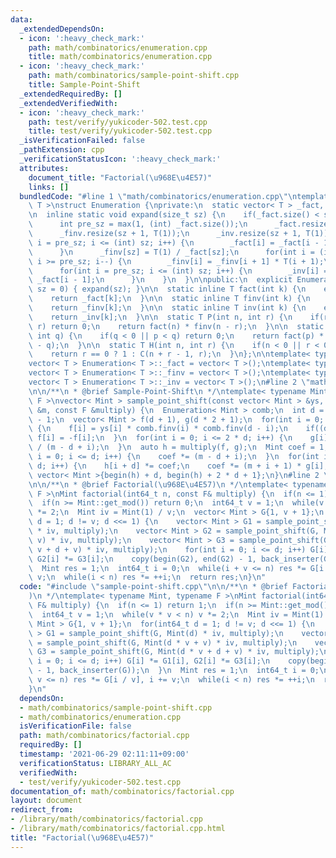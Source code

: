 ```yaml
---
data:
  _extendedDependsOn:
  - icon: ':heavy_check_mark:'
    path: math/combinatorics/enumeration.cpp
    title: math/combinatorics/enumeration.cpp
  - icon: ':heavy_check_mark:'
    path: math/combinatorics/sample-point-shift.cpp
    title: Sample-Point-Shift
  _extendedRequiredBy: []
  _extendedVerifiedWith:
  - icon: ':heavy_check_mark:'
    path: test/verify/yukicoder-502.test.cpp
    title: test/verify/yukicoder-502.test.cpp
  _isVerificationFailed: false
  _pathExtension: cpp
  _verificationStatusIcon: ':heavy_check_mark:'
  attributes:
    document_title: "Factorial(\u968E\u4E57)"
    links: []
  bundledCode: "#line 1 \"math/combinatorics/enumeration.cpp\"\ntemplate< typename\
    \ T >\nstruct Enumeration {\nprivate:\n  static vector< T > _fact, _finv, _inv;\n\
    \n  inline static void expand(size_t sz) {\n    if(_fact.size() < sz + 1) {\n\
    \      int pre_sz = max(1, (int) _fact.size());\n      _fact.resize(sz + 1, T(1));\n\
    \      _finv.resize(sz + 1, T(1));\n      _inv.resize(sz + 1, T(1));\n      for(int\
    \ i = pre_sz; i <= (int) sz; i++) {\n        _fact[i] = _fact[i - 1] * T(i);\n\
    \      }\n      _finv[sz] = T(1) / _fact[sz];\n      for(int i = (int) sz - 1;\
    \ i >= pre_sz; i--) {\n        _finv[i] = _finv[i + 1] * T(i + 1);\n      }\n\
    \      for(int i = pre_sz; i <= (int) sz; i++) {\n        _inv[i] = _finv[i] *\
    \ _fact[i - 1];\n      }\n    }\n  }\n\npublic:\n  explicit Enumeration(size_t\
    \ sz = 0) { expand(sz); }\n\n  static inline T fact(int k) {\n    expand(k);\n\
    \    return _fact[k];\n  }\n\n  static inline T finv(int k) {\n    expand(k);\n\
    \    return _finv[k];\n  }\n\n  static inline T inv(int k) {\n    expand(k);\n\
    \    return _inv[k];\n  }\n\n  static T P(int n, int r) {\n    if(r < 0 || n <\
    \ r) return 0;\n    return fact(n) * finv(n - r);\n  }\n\n  static T C(int p,\
    \ int q) {\n    if(q < 0 || p < q) return 0;\n    return fact(p) * finv(q) * finv(p\
    \ - q);\n  }\n\n  static T H(int n, int r) {\n    if(n < 0 || r < 0) return 0;\n\
    \    return r == 0 ? 1 : C(n + r - 1, r);\n  }\n};\n\ntemplate< typename T >\n\
    vector< T > Enumeration< T >::_fact = vector< T >();\ntemplate< typename T >\n\
    vector< T > Enumeration< T >::_finv = vector< T >();\ntemplate< typename T >\n\
    vector< T > Enumeration< T >::_inv = vector< T >();\n#line 2 \"math/combinatorics/sample-point-shift.cpp\"\
    \n\n/**\n * @brief Sample-Point-Shift\n */\ntemplate< typename Mint, typename\
    \ F >\nvector< Mint > sample_point_shift(const vector< Mint > &ys, const Mint\
    \ &m, const F &multiply) {\n  Enumeration< Mint > comb;\n  int d = (int) ys.size()\
    \ - 1;\n  vector< Mint > f(d + 1), g(d * 2 + 1);\n  for(int i = 0; i <= d; i++)\
    \ {\n    f[i] = ys[i] * comb.finv(i) * comb.finv(d - i);\n    if((d - i) & 1)\
    \ f[i] = -f[i];\n  }\n  for(int i = 0; i <= 2 * d; i++) {\n    g[i] = Mint(1)\
    \ / (m - d + i);\n  }\n  auto h = multiply(f, g);\n  Mint coef = 1;\n  for(int\
    \ i = 0; i <= d; i++) {\n    coef *= (m - d + i);\n  }\n  for(int i = 0; i <=\
    \ d; i++) {\n    h[i + d] *= coef;\n    coef *= (m + i + 1) * g[i];\n  }\n  return\
    \ vector< Mint >{begin(h) + d, begin(h) + 2 * d + 1};\n}\n#line 2 \"math/combinatorics/factorial.cpp\"\
    \n\n/**\n * @brief Factorial(\u968E\u4E57)\n */\ntemplate< typename Mint, typename\
    \ F >\nMint factorial(int64_t n, const F& multiply) {\n  if(n <= 1) return 1;\n\
    \  if(n >= Mint::get_mod()) return 0;\n  int64_t v = 1;\n  while(v * v < n) v\
    \ *= 2;\n  Mint iv = Mint(1) / v;\n  vector< Mint > G{1, v + 1};\n  for(int64_t\
    \ d = 1; d != v; d <<= 1) {\n    vector< Mint > G1 = sample_point_shift(G, Mint(d)\
    \ * iv, multiply);\n    vector< Mint > G2 = sample_point_shift(G, Mint(d * v +\
    \ v) * iv, multiply);\n    vector< Mint > G3 = sample_point_shift(G, Mint(d *\
    \ v + d + v) * iv, multiply);\n    for(int i = 0; i <= d; i++) G[i] *= G1[i],\
    \ G2[i] *= G3[i];\n    copy(begin(G2), end(G2) - 1, back_inserter(G));\n  }\n\
    \  Mint res = 1;\n  int64_t i = 0;\n  while(i + v <= n) res *= G[i / v], i +=\
    \ v;\n  while(i < n) res *= ++i;\n  return res;\n}\n"
  code: "#include \"sample-point-shift.cpp\"\n\n/**\n * @brief Factorial(\u968E\u4E57\
    )\n */\ntemplate< typename Mint, typename F >\nMint factorial(int64_t n, const\
    \ F& multiply) {\n  if(n <= 1) return 1;\n  if(n >= Mint::get_mod()) return 0;\n\
    \  int64_t v = 1;\n  while(v * v < n) v *= 2;\n  Mint iv = Mint(1) / v;\n  vector<\
    \ Mint > G{1, v + 1};\n  for(int64_t d = 1; d != v; d <<= 1) {\n    vector< Mint\
    \ > G1 = sample_point_shift(G, Mint(d) * iv, multiply);\n    vector< Mint > G2\
    \ = sample_point_shift(G, Mint(d * v + v) * iv, multiply);\n    vector< Mint >\
    \ G3 = sample_point_shift(G, Mint(d * v + d + v) * iv, multiply);\n    for(int\
    \ i = 0; i <= d; i++) G[i] *= G1[i], G2[i] *= G3[i];\n    copy(begin(G2), end(G2)\
    \ - 1, back_inserter(G));\n  }\n  Mint res = 1;\n  int64_t i = 0;\n  while(i +\
    \ v <= n) res *= G[i / v], i += v;\n  while(i < n) res *= ++i;\n  return res;\n\
    }\n"
  dependsOn:
  - math/combinatorics/sample-point-shift.cpp
  - math/combinatorics/enumeration.cpp
  isVerificationFile: false
  path: math/combinatorics/factorial.cpp
  requiredBy: []
  timestamp: '2021-06-29 02:11:11+09:00'
  verificationStatus: LIBRARY_ALL_AC
  verifiedWith:
  - test/verify/yukicoder-502.test.cpp
documentation_of: math/combinatorics/factorial.cpp
layout: document
redirect_from:
- /library/math/combinatorics/factorial.cpp
- /library/math/combinatorics/factorial.cpp.html
title: "Factorial(\u968E\u4E57)"
---
```

